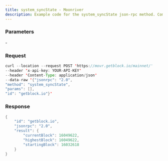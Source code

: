 ```yaml
---
title: system_syncState - Moonriver
description: Example code for the system_syncState json-rpc method. Сomplete guide on how to use system_syncState json-rpc in GetBlock.io Web3 documentation.
---
```


### Parameters


\-

### Request

``` java
curl --location --request POST 'https://movr.getblock.io/mainnet/' 
--header 'x-api-key: YOUR-API-KEY' 
--header 'Content-Type: application/json' 
--data-raw '{"jsonrpc": "2.0",
"method": "system_syncState",
"params": [],
"id": "getblock.io"}'
```

###  Response

``` java
{
    "id": "getblock.io",
    "jsonrpc": "2.0",
    "result": {
        "currentBlock": 16049622,
        "highestBlock": 16049622,
        "startingBlock": 16032618
    }
}
```

